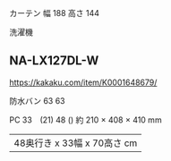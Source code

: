 カーテン
幅 188
高さ 144

洗濯機
## NA-LX127DL-W
https://kakaku.com/item/K0001648679/

防水バン
63
63

PC
33　(21)
48     ()
約 210 × 408 × 410 mm

|                       |
| --------------------- |
| 48奥行き x 33幅 x 70高さ cm |
